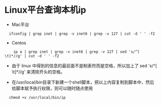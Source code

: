 # Linux平台查询本机ip

* Mac平台
```
  ifconfig | grep inet | grep -v inet6 | grep -v 127 | cut -d ' ' -f2
```

* Centos
```
    ip a | grep inet | grep -v inet6 | grep -v 127 | sed 's/^[ \t]*//g' | cut -d ' ' -f2
```

* 由于 linux 中得到的信息的最前面不是制表符而是空格，所以加上了 sed 's/^[ \t]*//g' 来清除开头的空格。

* 在/usr/local/bin目录下新建一个shell脚本，把以上内容复制到脚本中，然后给脚本赋予执行权限，则可以随时随点使用
```
  chmod +x /usr/local/bin/ip
```
